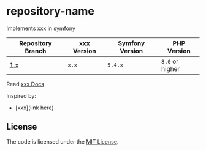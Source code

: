# repository-name
Implements xxx in symfony

| Repository Branch | xxx       Version | Symfony Version | PHP Version     |
|-------------------|-------------------|-----------------|-----------------|
| [1.x][2]          | `x.x`             | `5.4.x`         | `8.0` or higher |


Read [xxx Docs][1]

Inspired by:   
- [xxx](link here)

[1]: https://symfony.com/doc/4.x/bundles/xxx/index.html
[2]: https://github.com/habibun/xxx/tree/x.x

## License
The code is licensed under the [MIT License](https://github.com/habibun/xxx/blob/master/LICENSE).
